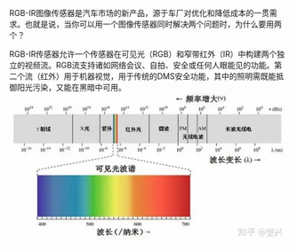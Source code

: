 RGB-IR图像传感器是汽车市场的新产品，源于车厂对优化和降低成本的一贯需求。也就是说，当你可以用一个图像传感器同时解决两个问题时，为什么要用两个？


RGB-IR传感器允许一个传感器在可见光（RGB）和窄带红外（IR）中构建两个独立的视频流。RGB流支持诸如网络会议、自拍、安全或任何人眼能见的功能。第二个流（红外）用于机器视觉，用于传统的DMS安全功能，其中的照明需既能抵御阳光污染，又能在黑暗中可用。
![](RGBIR-sensor.assets\23495115-350668dc91ea8735.png)
